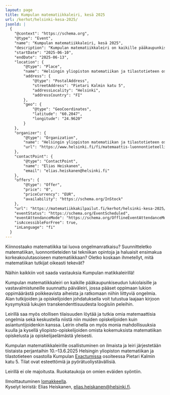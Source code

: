 ```yaml
---
layout: page
title: Kumpulan matematiikkaleiri, kesä 2025
url: /kerhot/helsinki-kesa-2025/
jsonld: |
  {
    "@context": "https://schema.org",
    "@type": "Event",
    "name": "Kumpulan matematiikkaleiri, kesä 2025",
    "description": "Kumpulan matematiikkaleiri on kaikille pääkaupunkiseudun lukiolaisille ja vastavalmistuneille suunnattu päiväleiri, jossa pääset oppimaan lukion oppimäärästä poikkeavista aiheista ja ratkomaan niihin liittyviä ongelmia. Alan tutkijoiden ja opiskelijoiden johdatuksella voit tutustua laajaan kirjoon kysymyksiä lukujen transkendenttisuudesta loogisiin peleihin.",
    "startDate": "2025-06-10",
    "endDate": "2025-06-13",
    "location": {
        "@type": "Place",
        "name": "Helsingin yliopiston matematiikan ja tilastotieteen osasto, Exactum",
        "address": {
            "@type": "PostalAddress",
            "streetAddress": "Pietari Kalmin katu 5",
            "addressLocality": "Helsinki",
            "addressCountry": "FI"
        },
        "geo": {
            "@type": "GeoCoordinates",
            "latitude": "60.2047",
            "longitude": "24.9620"
        }
    },
    "organizer": {
        "@type": "Organization",
        "name": "Helsingin yliopiston matematiikan ja tilastotieteen osasto",
        "url": "https://www.helsinki.fi/fi/matemaattis-luonnontieteellinen-tiedekunta/tiedekunta/matematiikka-ja-tilastotiede"
    },
    "contactPoint": {
        "@type": "ContactPoint",
        "name": "Elias Heiskanen",
        "email": "elias.heiskanen@helsinki.fi"
    },
    "offers": {
        "@type": "Offer",
        "price": "0",
        "priceCurrency": "EUR",
        "availability": "https://schema.org/InStock"
    },
    "url": "https://matematiikkakilpailut.fi/kerhot/helsinki-kesa-2025/",
    "eventStatus": "https://schema.org/EventScheduled",
    "eventAttendanceMode": "https://schema.org/OfflineEventAttendanceMode",
    "isAccessibleForFree": true,
    "inLanguage": "fi"
  }
---
```


Kiinnostaako matematiikka tai luova ongelmanratkaisu?
Suunnitteletko matematiikan, luonnontieteiden tai tekniikan opintoja ja haluaisit ensimakua korkeakoulutasoiseen matematiikkaan?
Oletko koskaan ihmetellyt, mitä matematiikan tutkijat oikeasti tekevät?

Näihin kaikkiin voit saada vastauksia Kumpulan matikkaleirillä!

Kumpulan matematiikkaleiri on kaikille pääkaupunkiseudun lukiolaisille ja vastavalmistuneille suunnattu päiväleiri, jossa pääset oppimaan lukion oppimäärästä poikkeavista aiheista ja ratkomaan niihin liittyviä ongelmia. Alan tutkijoiden ja opiskelijoiden johdatuksella voit tutustua laajaan kirjoon kysymyksiä lukujen transkendenttisuudesta loogisiin peleihin.

Leirillä saa myös otollisen tilaisuuden löytää ja tutkia omia matemaattisia ongelmia sekä keskustella niistä niin muiden opiskelijoiden kuin asiantuntijoidenkin kanssa. Leirin ohella on myös monia mahdollisuuksia kuulla ja kysellä yliopisto-opiskelijoiden omista kokemuksista matematiikan opiskelusta ja opiskelijaelämästä yleisesti.

Kumpulan matematiikkaleirille osallistuminen on ilmaista ja leiri järjestetään tiistaista perjantaihin
<time datetime="2025-06-10">10.</time>–<time datetime="2025-06-13">13.6.2025</time> Helsingin yliopiston matematiikan ja tilastotieteen osastolla Kumpulan [Exactumissa](https://maps.app.goo.gl/8HXQWkJHeTLxbGjc8) osoiteessa Pietari Kalmin katu 5. Tilat ovat esteettömiä ja pyörätuoliystävällisiä.

Leirillä ei ole majoitusta. Ruokataukoja on omien eväiden syöntiin.

Ilmoittautuminen [lomakkeella](https://forms.office.com/e/w6W7CHxsiF).<br>
Kyselyt leiristä: Elias Heiskanen, [elias.heiskanen@helsinki.fi](mailto:elias.heiskanen@helsinki.fi).
